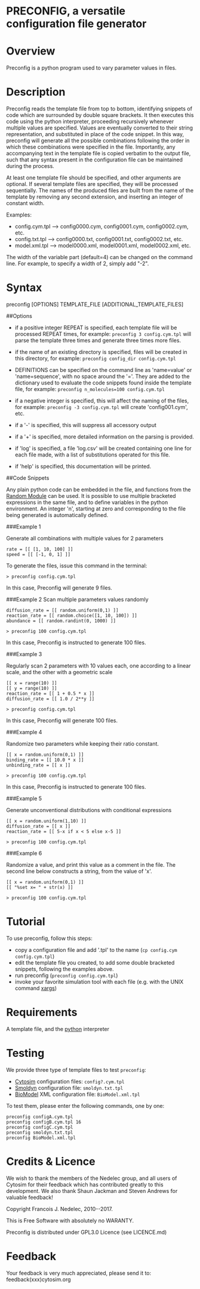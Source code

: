 # PRECONFIG, a versatile configuration file generator

# Overview

  Preconfig is a python program used to vary parameter values in files.

# Description

Preconfig reads the template file from top to bottom, identifying snippets
of code which are surrounded by double square brackets. It then executes this
code using the python interpreter, proceeding recursively whenever multiple
values are specified. Values are eventually converted to their string
representation, and substituted in place of the code snippet. In this way,
preconfig will generate all the possible combinations following the order in
which these combinations were specified in the file. Importantly, any
accompanying text in the template file is copied verbatim to the output file,
such that any syntax present in the configuration file can be maintained
during the process.

At least one template file should be specified, and other arguments are optional.
If several template files are specified, they will be processed sequentially.
The names of the produced files are built from the name of the template
by removing any second extension, and inserting an integer of constant width.

Examples:

- config.cym.tpl --> config0000.cym, config0001.cym, config0002.cym, etc.
- config.txt.tpl --> config0000.txt, config0001.txt, config0002.txt, etc.
- model.xml.tpl --> model0000.xml, model0001.xml, model0002.xml, etc.

The width of the variable part (default=4) can be changed on the command line.
For example, to specify a width of 2, simply add "-2".

# Syntax

preconfig [OPTIONS] TEMPLATE_FILE [ADDITIONAL_TEMPLATE_FILES]

##Options

- if a positive integer REPEAT is specified, each template file will be
processed REPEAT times, for example: `preconfig 3 config.cym.tpl` will parse
the template three times and generate three times more files.

- if the name of an existing directory is specified, files will be created
in this directory, for example: `preconfig config_dir config.cym.tpl`

- DEFINITIONS can be specified on the command line as 'name=value' or 
'name=sequence', with no space around the '='. They are added to the 
dictionary used to evaluate the code snippets found inside the template file,
for example: `preconfig n_molecules=100 config.cym.tpl`

- if a negative integer is specified, this will affect the naming of the files,
for example: `preconfig -3 config.cym.tpl` will create 'config001.cym', etc.

- if a '-' is specified, this will suppress all accessory output

- if a '+' is specified, more detailed information on the parsing is provided.

- if 'log' is specified, a file 'log.csv' will be created containing one line
for each file made, with a list of substitutions operated for this file.

- if 'help' is specified, this documentation will be printed.

##Code Snippets

Any plain python code can be embedded in the file, and functions from the
[Random Module](https://docs.python.org/library/random.html) can be used.
It is possible to use multiple bracketed expressions in the same file, and
to define variables in the python environment. An integer 'n', starting at
zero and corresponding to the file being generated is automatically defined.


###Example 1

Generate all combinations with multiple values for 2 parameters

    rate = [[ [1, 10, 100] ]]
    speed = [[ [-1, 0, 1] ]]

To generate the files, issue this command in the terminal:

`> preconfig config.cym.tpl`

In this case, Preconfig will generate 9 files.

###Example 2
Scan multiple parameters values randomly

    diffusion_rate = [[ random.uniform(0,1) ]]
    reaction_rate = [[ random.choice([1, 10, 100]) ]]
    abundance = [[ random.randint(0, 1000) ]]

`> preconfig 100 config.cym.tpl`

In this case, Preconfig is instructed to generate 100 files.

###Example 3

Regularly scan 2 parameters with 10 values each,
one according to a linear scale, and the other with a geometric scale

    [[ x = range(10) ]]
    [[ y = range(10) ]]
    reaction_rate = [[ 1 + 0.5 * x ]]
    diffusion_rate = [[ 1.0 / 2**y ]]

`> preconfig config.cym.tpl`

In this case, Preconfig will generate 100 files.

###Example 4

Randomize two parameters while keeping their ratio constant.

    [[ x = random.uniform(0,1) ]] 
    binding_rate = [[ 10.0 * x ]]
    unbinding_rate = [[ x ]]

`> preconfig 100 config.cym.tpl`

In this case, Preconfig is instructed to generate 100 files.


###Example 5

Generate unconventional distributions with conditional expressions

    [[ x = random.uniform(1,10) ]]
    diffusion_rate = [[ x ]]
    reaction_rate = [[ 5-x if x < 5 else x-5 ]]

`> preconfig 100 config.cym.tpl`


###Example 6

Randomize a value, and print this value as a comment in the file.
The second line below constructs a string, from the value of 'x'.

    [[ x = random.uniform(0,1) ]]
    [[ "%set x= " + str(x) ]]

`> preconfig 100 config.cym.tpl`

# Tutorial

To use preconfig, follow this steps:

- copy a configuration file and add '.tpl' to the name (`cp config.cym config.cym.tpl`)
- edit the template file you created, to add some double bracketed snippets,
  following the examples above.
- run preconfig (`preconfig config.cym.tpl`)
- invoke your favorite simulation tool with each file (e.g. with the UNIX command [xargs](https://en.wikipedia.org/wiki/Xargs))

# Requirements

A template file, and the [python](https://www.python.org) interpreter

# Testing

We provide three type of template files to test `preconfig`:

- [Cytosim](www.cytosim.org) configuration files: `config?.cym.tpl`
- [Smoldyn](www.smoldyn.org) configuration file: `smoldyn.txt.tpl`
- [BioModel](www.biomodels.org) XML configuration file: `BioModel.xml.tpl`

To test them, please enter the following commands, one by one:

    preconfig configA.cym.tpl
    preconfig configB.cym.tpl 16
    preconfig configC.cym.tpl
    preconfig smoldyn.txt.tpl
    preconfig BioModel.xml.tpl

# Credits & Licence

We wish to thank the members of the Nedelec group, and all users of 
Cytosim for their feedback which has contributed greatly to this development.
We also thank Shaun Jackman and Steven Andrews for valuable feedback!

Copyright Francois J. Nedelec, 2010--2017.

This is Free Software with absolutely no WARANTY.

Preconfig is distributed under GPL3.0 Licence (see LICENCE.md)

# Feedback

Your feedback is very much appreciated, please send it to:
feedback(xxx)cytosim.org

